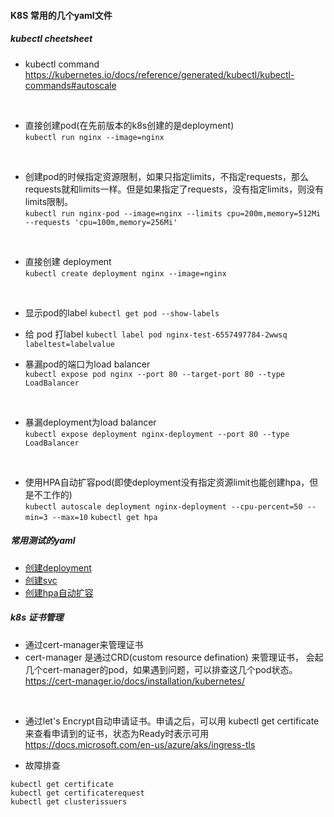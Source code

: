 #### K8S 常用的几个yaml文件

##### kubectl cheetsheet

* kubectl command   
  https://kubernetes.io/docs/reference/generated/kubectl/kubectl-commands#autoscale
<br />


* 直接创建pod(在先前版本的k8s创建的是deployment)  
   ``` kubectl run nginx --image=nginx ```
<br />

* 创建pod的时候指定资源限制，如果只指定limits，不指定requests，那么requests就和limits一样。但是如果指定了requests，没有指定limits，则没有limits限制。  
  ``` kubectl run nginx-pod --image=nginx --limits cpu=200m,memory=512Mi --requests 'cpu=100m,memory=256Mi' ```
<br /> 

* 直接创建 deployment  
  ``` kubectl create deployment nginx --image=nginx ```
<br />

* 显示pod的label
``` kubectl get pod --show-labels ```

* 给 pod 打label
``` kubectl label pod nginx-test-6557497784-2wwsq labeltest=labelvalue ```

* 暴漏pod的端口为load balancer  
  ``` kubectl expose pod nginx --port 80 --target-port 80 --type LoadBalancer ```
<br />

* 暴漏deployment为load balancer  
  ``` kubectl expose deployment nginx-deployment --port 80 --type LoadBalancer ```
<br />

* 使用HPA自动扩容pod(即使deployment没有指定资源limit也能创建hpa，但是不工作的)  
  ``` kubectl autoscale deployment nginx-deployment --cpu-percent=50 --min=3 --max=10 ```
  ``` kubectl get hpa ```

##### 常用测试的yaml

* [创建deployment](nginx-dep.yaml)
* [创建svc](nginx-dep-svc.yaml)
* [创建hpa自动扩容](nginx-dep-hpa.yaml)
  

##### k8s 证书管理

* 通过cert-manager来管理证书  
* cert-manager 是通过CRD(custom resource defination) 来管理证书， 会起几个cert-manager的pod，如果遇到问题，可以排查这几个pod状态。
  https://cert-manager.io/docs/installation/kubernetes/
<br />

* 通过let's Encrypt自动申请证书。申请之后，可以用 kubectl get certificate 来查看申请到的证书，状态为Ready时表示可用
  https://docs.microsoft.com/en-us/azure/aks/ingress-tls
  <br />

* 故障排查
  
 ``` 
 kubectl get certificate
 kubectl get certificaterequest
 kubectl get clusterissuers
 ```
